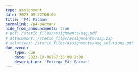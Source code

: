 ```yaml
---
type: assignment
date: 2023-09-22T08:00
title: 'P4: Pacman'
permalink: /p4-pacman/
hide_from_announcments: true
# pdf: /static_files/assignments/asg.pdf
# attachment: /static_files/assignments/asg.zip
# solutions: /static_files/assignments/asg_solutions.pdf
due_event: 
    type: due
    date: 2023-10-06T07:30:00+2:00
    description: 'Entrega P4: Pacman'
---
```



